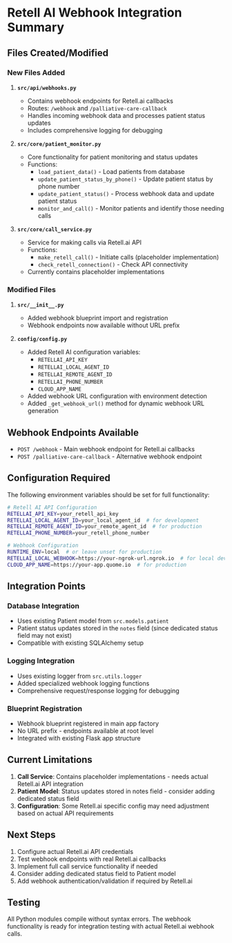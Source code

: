 # Retell AI Webhook Integration Summary

## Files Created/Modified

### New Files Added

1. **`src/api/webhooks.py`**
   - Contains webhook endpoints for Retell.ai callbacks
   - Routes: `/webhook` and `/palliative-care-callback` 
   - Handles incoming webhook data and processes patient status updates
   - Includes comprehensive logging for debugging

2. **`src/core/patient_monitor.py`**
   - Core functionality for patient monitoring and status updates
   - Functions:
     - `load_patient_data()` - Load patients from database
     - `update_patient_status_by_phone()` - Update patient status by phone number
     - `update_patient_status()` - Process webhook data and update patient status
     - `monitor_and_call()` - Monitor patients and identify those needing calls

3. **`src/core/call_service.py`**
   - Service for making calls via Retell.ai API
   - Functions:
     - `make_retell_call()` - Initiate calls (placeholder implementation)
     - `check_retell_connection()` - Check API connectivity
   - Currently contains placeholder implementations

### Modified Files

1. **`src/__init__.py`**
   - Added webhook blueprint import and registration
   - Webhook endpoints now available without URL prefix

2. **`config/config.py`**
   - Added Retell AI configuration variables:
     - `RETELLAI_API_KEY`
     - `RETELLAI_LOCAL_AGENT_ID` 
     - `RETELLAI_REMOTE_AGENT_ID`
     - `RETELLAI_PHONE_NUMBER`
     - `CLOUD_APP_NAME`
   - Added webhook URL configuration with environment detection
   - Added `_get_webhook_url()` method for dynamic webhook URL generation

## Webhook Endpoints Available

- `POST /webhook` - Main webhook endpoint for Retell.ai callbacks
- `POST /palliative-care-callback` - Alternative webhook endpoint

## Configuration Required

The following environment variables should be set for full functionality:

```bash
# Retell AI API Configuration
RETELLAI_API_KEY=your_retell_api_key
RETELLAI_LOCAL_AGENT_ID=your_local_agent_id  # for development
RETELLAI_REMOTE_AGENT_ID=your_remote_agent_id  # for production
RETELLAI_PHONE_NUMBER=your_retell_phone_number

# Webhook Configuration
RUNTIME_ENV=local  # or leave unset for production
RETELLAI_LOCAL_WEBHOOK=https://your-ngrok-url.ngrok.io  # for local development
CLOUD_APP_NAME=https://your-app.quome.io  # for production
```

## Integration Points

### Database Integration
- Uses existing Patient model from `src.models.patient`
- Patient status updates stored in the `notes` field (since dedicated status field may not exist)
- Compatible with existing SQLAlchemy setup

### Logging Integration
- Uses existing logger from `src.utils.logger`
- Added specialized webhook logging functions
- Comprehensive request/response logging for debugging

### Blueprint Registration
- Webhook blueprint registered in main app factory
- No URL prefix - endpoints available at root level
- Integrated with existing Flask app structure

## Current Limitations

1. **Call Service**: Contains placeholder implementations - needs actual Retell.ai API integration
2. **Patient Model**: Status updates stored in notes field - consider adding dedicated status field
3. **Configuration**: Some Retell.ai specific config may need adjustment based on actual API requirements

## Next Steps

1. Configure actual Retell.ai API credentials
2. Test webhook endpoints with real Retell.ai callbacks
3. Implement full call service functionality if needed
4. Consider adding dedicated status field to Patient model
5. Add webhook authentication/validation if required by Retell.ai

## Testing

All Python modules compile without syntax errors. The webhook functionality is ready for integration testing with actual Retell.ai webhook calls.